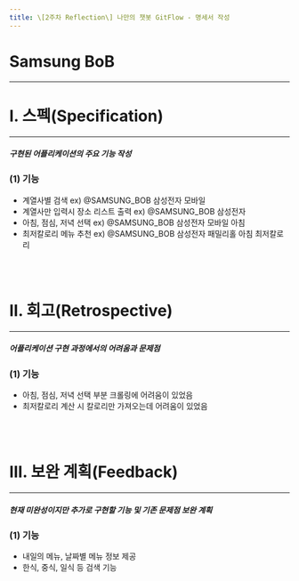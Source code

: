 ```yaml
---
title: \[2주차 Reflection\] 나만의 챗봇 GitFlow - 명세서 작성 
---
```


# Samsung BoB
---
# Ⅰ. 스펙(Specification)
---
##### 구현된 어플리케이션의 주요 기능 작성
### (1) 기능
* 계열사별 검색 ex) @SAMSUNG_BOB 삼성전자 모바일
* 계열사만 입력시 장소 리스트 출력 ex) @SAMSUNG_BOB 삼성전자 
* 아침, 점심, 저녁 선택 ex) @SAMSUNG_BOB 삼성전자 모바일 아침
* 최저칼로리 메뉴 추천 ex) @SAMSUNG_BOB 삼성전자 패밀리홀 아침 최저칼로리
<br>
<br>

# Ⅱ. 회고(Retrospective)
---
##### 어플리케이션 구현 과정에서의 어려움과 문제점
### (1) 기능
* 아침, 점심, 저녁 선택 부분 크롤링에 어려움이 있었음
* 최저칼로리 계산 시 칼로리만 가져오는데 어려움이 있었음
<br>
<br>

# Ⅲ. 보완 계획(Feedback)
---
##### 현재 미완성이지만 추가로 구현할 기능 및 기존 문제점 보완 계획
### (1) 기능
* 내일의 메뉴, 날짜별 메뉴 정보 제공
* 한식, 중식, 일식 등 검색 기능
